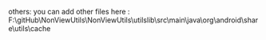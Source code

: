 ﻿others:
you can add other files here :
F:\gitHub\NonViewUtils\NonViewUtils\utilslib\src\main\java\org\android\share\utils\cache